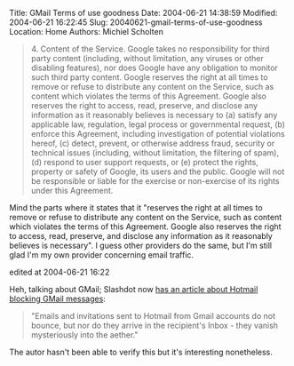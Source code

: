 Title: GMail Terms of use goodness
Date: 2004-06-21 14:38:59
Modified: 2004-06-21 16:22:45
Slug: 20040621-gmail-terms-of-use-goodness
Location: Home
Authors: Michiel Scholten

<blockquote><p class="quote">4. Content of the Service. Google takes no responsibility for third party content (including, without limitation, any viruses or other disabling features), nor does Google have any obligation to monitor such third party content. Google reserves the right at all times to remove or refuse to distribute any content on the Service, such as content which violates the terms of this Agreement. Google also reserves the right to access, read, preserve, and disclose any information as it reasonably believes is necessary to (a) satisfy any applicable law, regulation, legal process or governmental request, (b) enforce this Agreement, including investigation of potential violations hereof, (c) detect, prevent, or otherwise address fraud, security or technical issues (including, without limitation, the filtering of spam), (d) respond to user support requests, or (e) protect the rights, property or safety of Google, its users and the public. Google will not be responsible or liable for the exercise or non-exercise of its rights under this Agreement.</p></blockquote>
<p>Mind the parts where it states that it "reserves the right at all times to remove or refuse to distribute any content on the Service, such as content which violates the terms of this Agreement. Google also reserves the right to access, read, preserve, and disclose any information as it reasonably believes is necessary". I guess other providers do the same, but I'm still glad I'm my own provider concerning email traffic.</p>
<div class="edit">edited at 2004-06-21 16:22</div>
<p>Heh, talking about GMail; Slashdot now <a href="http://slashdot.org/article.pl?sid=04/06/21/1150236&amp;mode=thread&amp;tid=126&amp;tid=217&amp;tid=95">has an article about Hotmail blocking GMail messages</a>:</p>
<blockquote><p class="quote">"Emails and invitations sent to Hotmail from Gmail accounts do not bounce, but nor do they arrive in the recipient's Inbox - they vanish mysteriously into the aether."</p></blockquote>
<p>The autor hasn't been able to verify this but it's interesting nonetheless.</p>